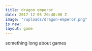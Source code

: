 ```yaml
---
title: dragon emperor
date: 2017-12-05 20:40:00 Z
image: "/uploads/dragon-emperor.png"
is new:
layout: game 
---
```


something long about games
